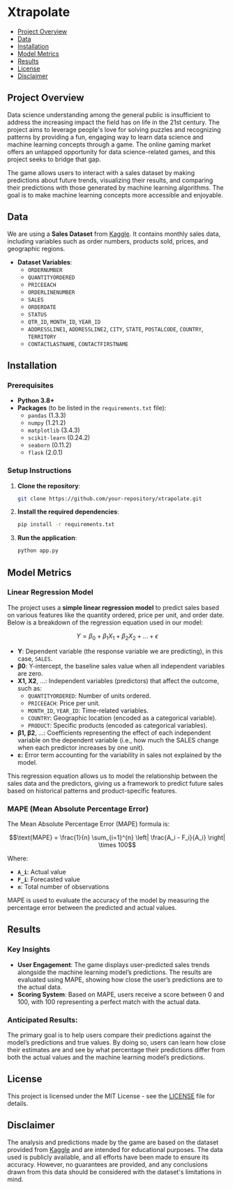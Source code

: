 # Xtrapolate 

- [Project Overview](#project-overview)
- [Data](#data)
- [Installation](#installation)
- [Model Metrics](#model-metrics)
- [Results](#results)
- [License](#license)
- [Disclaimer](#disclaimer)

## Project Overview

Data science understanding among the general public is insufficient to address the increasing impact the field has on life in the 21st century. The project aims to leverage people's love for solving puzzles and recognizing patterns by providing a fun, engaging way to learn data science and machine learning concepts through a game. The online gaming market offers an untapped opportunity for data science-related games, and this project seeks to bridge that gap.

The game allows users to interact with a sales dataset by making predictions about future trends, visualizing their results, and comparing their predictions with those generated by machine learning algorithms. The goal is to make machine learning concepts more accessible and enjoyable.

## Data

We are using a **Sales Dataset** from [Kaggle](https://www.kaggle.com/datasets/kyanyoga/sample-sales-data?resource=download). It contains monthly sales data, including variables such as order numbers, products sold, prices, and geographic regions.

- **Dataset Variables**:
    - `ORDERNUMBER`
    - `QUANTITYORDERED`
    - `PRICEEACH`
    - `ORDERLINENUMBER`
    - `SALES`
    - `ORDERDATE`
    - `STATUS`
    - `QTR_ID`, `MONTH_ID`, `YEAR_ID`
    - `ADDRESSLINE1`, `ADDRESSLINE2`, `CITY`, `STATE`, `POSTALCODE`, `COUNTRY`, `TERRITORY`
    - `CONTACTLASTNAME`, `CONTACTFIRSTNAME`

## Installation

### Prerequisites

- **Python 3.8+**
- **Packages** (to be listed in the `requirements.txt` file):
    - `pandas` (1.3.3)
    - `numpy` (1.21.2)
    - `matplotlib` (3.4.3)
    - `scikit-learn` (0.24.2)
    - `seaborn` (0.11.2)
    - `flask` (2.0.1)

### Setup Instructions

1. **Clone the repository**:
    ```bash
    git clone https://github.com/your-repository/xtrapolate.git
    ```

2. **Install the required dependencies**:
    ```bash
    pip install -r requirements.txt
    ```

3. **Run the application**:
    ```bash
    python app.py
    ```

## Model Metrics

### Linear Regression Model

The project uses a **simple linear regression model** to predict sales based on various features like the quantity ordered, price per unit, and order date. Below is a breakdown of the regression equation used in our model:

```math
Y = \beta_0 + \beta_1 X_1 + \beta_2 X_2 + \dots + \epsilon
```


- **Y**: Dependent variable (the response variable we are predicting), in this case, `SALES`.
- **β0**: Y-intercept, the baseline sales value when all independent variables are zero.
- **X1, X2**, ...: Independent variables (predictors) that affect the outcome, such as:
  - `QUANTITYORDERED`: Number of units ordered.
  - `PRICEEACH`: Price per unit.
  - `MONTH_ID`, `YEAR_ID`: Time-related variables.
  - `COUNTRY`: Geographic location (encoded as a categorical variable).
  - `PRODUCT`: Specific products (encoded as categorical variables).
- **β1, β2**, ...: Coefficients representing the effect of each independent variable on the dependent variable (i.e., how much the SALES change when each predictor increases by one unit).
- **ε:** Error term accounting for the variability in sales not explained by the model.

This regression equation allows us to model the relationship between the sales data and the predictors, giving us a framework to predict future sales based on historical patterns and product-specific features.

### MAPE (Mean Absolute Percentage Error)

The Mean Absolute Percentage Error (MAPE) formula is:

```math
\text{MAPE} = \frac{1}{n} \sum_{i=1}^{n} \left| \frac{A_i - F_i}{A_i} \right| \times 100
```


Where:
- **`A_i`**: Actual value
- **`F_i`**: Forecasted value
- **`n`**: Total number of observations

MAPE is used to evaluate the accuracy of the model by measuring the percentage error between the predicted and actual values.

## Results

### Key Insights

- **User Engagement**: The game displays user-predicted sales trends alongside the machine learning model’s predictions. The results are evaluated using MAPE, showing how close the user’s predictions are to the actual data.
- **Scoring System**: Based on MAPE, users receive a score between 0 and 100, with 100 representing a perfect match with the actual data.

### Anticipated Results:

The primary goal is to help users compare their predictions against the model’s predictions and true values. By doing so, users can learn how close their estimates are and see by what percentage their predictions differ from both the actual values and the machine learning model’s predictions.

## License

This project is licensed under the MIT License - see the [LICENSE](LICENSE) file for details.

## Disclaimer

The analysis and predictions made by the game are based on the dataset provided from [Kaggle](https://www.kaggle.com/datasets/kyanyoga/sample-sales-data?resource=download) and are intended for educational purposes. The data used is publicly available, and all efforts have been made to ensure its accuracy. However, no guarantees are provided, and any conclusions drawn from this data should be considered with the dataset's limitations in mind.

